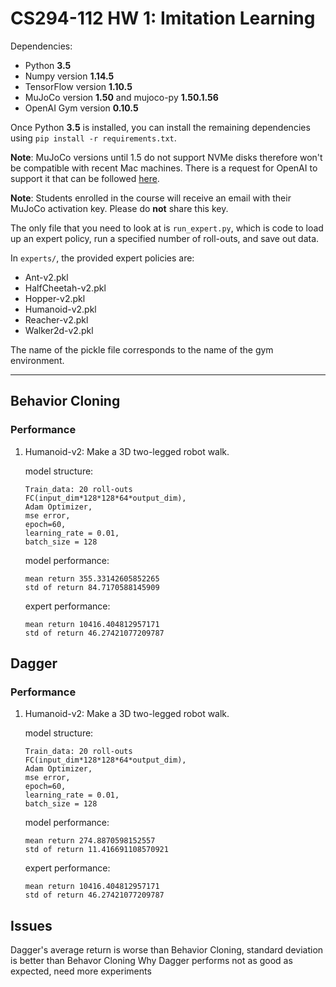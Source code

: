 # CS294-112 HW 1: Imitation Learning

Dependencies:
 * Python **3.5**
 * Numpy version **1.14.5**
 * TensorFlow version **1.10.5**
 * MuJoCo version **1.50** and mujoco-py **1.50.1.56**
 * OpenAI Gym version **0.10.5**

Once Python **3.5** is installed, you can install the remaining dependencies using `pip install -r requirements.txt`.

**Note**: MuJoCo versions until 1.5 do not support NVMe disks therefore won't be compatible with recent Mac machines.
There is a request for OpenAI to support it that can be followed [here](https://github.com/openai/gym/issues/638).

**Note**: Students enrolled in the course will receive an email with their MuJoCo activation key. Please do **not** share this key.

The only file that you need to look at is `run_expert.py`, which is code to load up an expert policy, run a specified number of roll-outs, and save out data.

In `experts/`, the provided expert policies are:
* Ant-v2.pkl
* HalfCheetah-v2.pkl
* Hopper-v2.pkl
* Humanoid-v2.pkl
* Reacher-v2.pkl
* Walker2d-v2.pkl

The name of the pickle file corresponds to the name of the gym environment.

------------------------------

## Behavior Cloning

### Performance
1. Humanoid-v2: Make a 3D two-legged robot walk.

    model structure: 
    ```
    Train_data: 20 roll-outs
    FC(input_dim*128*128*64*output_dim), 
    Adam Optimizer,
    mse error, 
    epoch=60, 
    learning_rate = 0.01,
    batch_size = 128
    ```
    model performance:
    ```
    mean return 355.33142605852265
    std of return 84.7170588145909
    ```
    expert performance:
    ```
    mean return 10416.404812957171
    std of return 46.27421077209787
    ```

## Dagger

### Performance
1. Humanoid-v2: Make a 3D two-legged robot walk.

    model structure: 
    ```
    Train_data: 20 roll-outs
    FC(input_dim*128*128*64*output_dim), 
    Adam Optimizer,
    mse error, 
    epoch=60, 
    learning_rate = 0.01,
    batch_size = 128
    ```
    model performance:
    ```
    mean return 274.8870598152557
    std of return 11.416691108570921
    ```
    expert performance:
    ```
    mean return 10416.404812957171
    std of return 46.27421077209787
    ```

## Issues
Dagger's average return is worse than Behavior Cloning, standard deviation is better than Behavor Cloning
Why Dagger performs not as good as expected, need more experiments

